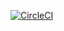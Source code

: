 [![CircleCI](https://dl.circleci.com/status-badge/img/circleci/P6tN2M6LcetCZn1Qcm8Sw4/Ktob8PXFa6DcQeXYBvypLb/tree/main.svg?style=svg)](https://dl.circleci.com/status-badge/redirect/circleci/P6tN2M6LcetCZn1Qcm8Sw4/Ktob8PXFa6DcQeXYBvypLb/tree/main)
